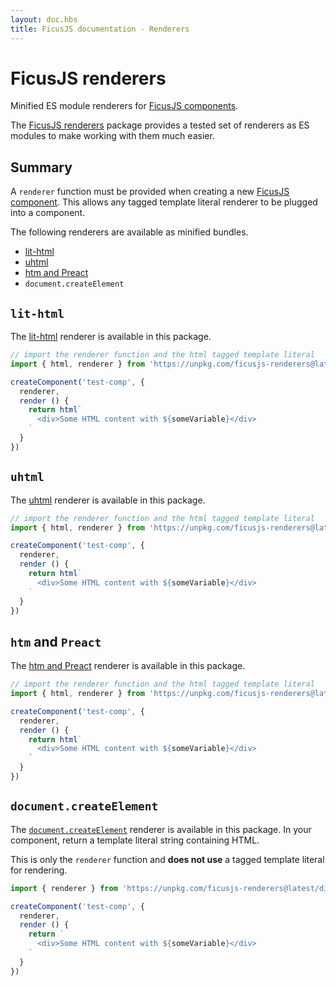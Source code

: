 ```yaml
---
layout: doc.hbs
title: FicusJS documentation - Renderers
---
```

# FicusJS renderers

Minified ES module renderers for [FicusJS components](/docs/components/).

The [FicusJS renderers](https://github.com/ficusjs/ficusjs-renderers) package provides a tested set of renderers as ES modules to make working with them much easier.

## Summary

A `renderer` function must be provided when creating a new [FicusJS component](/docs/components/).
This allows any tagged template literal renderer to be plugged into a component.

The following renderers are available as minified bundles.

- [lit-html](https://www.npmjs.com/package/lit-html)
- [uhtml](https://www.npmjs.com/package/uhtml)
- [htm and Preact](https://www.npmjs.com/package/htm)
- `document.createElement`

## `lit-html`

The [lit-html](https://www.npmjs.com/package/lit-html) renderer is available in this package.

```js
// import the renderer function and the html tagged template literal
import { html, renderer } from 'https://unpkg.com/ficusjs-renderers@latest/dist/lit-html.js'

createComponent('test-comp', {
  renderer,
  render () {
    return html`
      <div>Some HTML content with ${someVariable}</div>
    `
  }
})
```

## `uhtml`

The [uhtml](https://www.npmjs.com/package/uhtml) renderer is available in this package.

```js
// import the renderer function and the html tagged template literal
import { html, renderer } from 'https://unpkg.com/ficusjs-renderers@latest/dist/uhtml.js'

createComponent('test-comp', {
  renderer,
  render () {
    return html`
      <div>Some HTML content with ${someVariable}</div>
    `
  }
})
```

## `htm` and `Preact`

The [htm and Preact](https://www.npmjs.com/package/htm) renderer is available in this package.

```js
// import the renderer function and the html tagged template literal
import { html, renderer } from 'https://unpkg.com/ficusjs-renderers@latest/dist/htm.js'

createComponent('test-comp', {
  renderer,
  render () {
    return html`
      <div>Some HTML content with ${someVariable}</div>
    `
  }
})
```

## `document.createElement`

The [`document.createElement`](https://developer.mozilla.org/en-US/docs/Web/API/Document/createElement) renderer is available in this package.
In your component, return a template literal string containing HTML.

This is only the `renderer` function and **does not use** a tagged template literal for rendering.

```js
import { renderer } from 'https://unpkg.com/ficusjs-renderers@latest/dist/create-element.js'

createComponent('test-comp', {
  renderer,
  render () {
    return `
      <div>Some HTML content with ${someVariable}</div>
    `
  }
})
```
